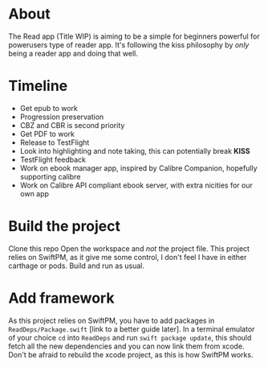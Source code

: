 # About
The Read app (Title WIP) is aiming to be a simple for beginners powerful for powerusers type of reader app. It's following the kiss philosophy by _only_ being a reader app and doing that well.
# Timeline
- Get epub to work
- Progression preservation
- CBZ and CBR is second priority
- Get PDF to work
- Release to TestFlight
- Look into highlighting and note taking, this can potentially break **KISS**
- TestFlight feedback
- Work on ebook manager app, inspired by Calibre Companion, hopefully supporting calibre
- Work on Calibre API compliant ebook server, with extra nicities for our own app
# Build the project
Clone this repo
Open the workspace and _not_ the project file. This project relies on SwiftPM, as it give me some control, I don't feel I have in either carthage or pods.
Build and run as usual.
# Add framework
As this project relies on SwiftPM, you have to add packages in `ReadDeps/Package.swift` [link to a better guide later].
In a terminal emulator of your choice `cd` into `ReadDeps` and run `swift package update`, this should fetch all the new dependencies and you can now link them from xcode. Don't be afraid to rebuild the xcode project, as this is how SwiftPM works.
